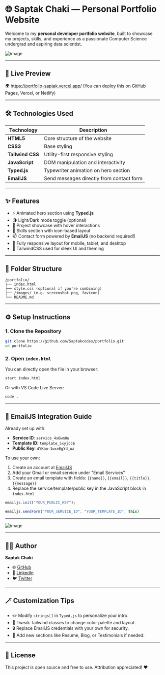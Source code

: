 # 🌐 Saptak Chaki — Personal Portfolio Website

Welcome to my **personal developer portfolio website**, built to showcase my projects, skills, and experience as a passionate Computer Science undergrad and aspiring data scientist.

![image](https://github.com/user-attachments/assets/f1ceffca-c5c2-4bc3-93e4-7b9d6e75ae38)


---

## 🚀 Live Preview

🌍 https://portfolio-saptak.vercel.app/
(You can deploy this on GitHub Pages, Vercel, or Netlify)

---

## 🛠️ Technologies Used

| Technology       | Description                              |
|------------------|------------------------------------------|
| **HTML5**        | Core structure of the website            |
| **CSS3**         | Base styling                             |
| **Tailwind CSS** | Utility-first responsive styling         |
| **JavaScript**   | DOM manipulation and interactivity       |
| **Typed.js**     | Typewriter animation on hero section     |
| **EmailJS**      | Send messages directly from contact form |

---

## ✨ Features

- ⚡ Animated hero section using **Typed.js**
- 🌗 Light/Dark mode toggle (optional)
- 💼 Project showcase with hover interactions
- 🧠 Skills section with icon-based layout
- 📫 Contact form powered by **EmailJS** (no backend required!)
- 🎨 Fully responsive layout for mobile, tablet, and desktop
- 🌈 TailwindCSS used for sleek UI and theming

---

## 📂 Folder Structure

```
/portfolio/
├── index.html
├── style.css (optional if you're combining)
├── /images/ (e.g. screenshot.png, favicon)
└── README.md
```

---

## ⚙️ Setup Instructions

### 1. Clone the Repository

```bash
git clone https://github.com/Saptakcodes/portfolio.git
cd portfolio
```

### 2. Open `index.html`

You can directly open the file in your browser:

```bash
start index.html
```
Or with VS Code Live Server:
```bash
code .
```

---

## 📩 EmailJS Integration Guide

Already set up with:
- **Service ID**: `service_4x6wm0u`
- **Template ID**: `template_5xyjcc6`
- **Public Key**: `dYKan-1wxeEgYd_ua`

To use your own:
1. Create an account at [EmailJS](https://www.emailjs.com/)
2. Add your Gmail or email service under "Email Services"
3. Create an email template with fields: `{{name}}`, `{{email}}`, `{{title}}`, `{{message}}`
4. Replace the service/template/public key in the JavaScript block in `index.html`

```js
emailjs.init("YOUR_PUBLIC_KEY");

emailjs.sendForm("YOUR_SERVICE_ID", "YOUR_TEMPLATE_ID", this)
```

---

![image](https://github.com/user-attachments/assets/08a75f41-9632-4c0b-b410-4c97c395025b)

---

## 🧑‍💻 Author

**Saptak Chaki**  
- 🌐 [GitHub](https://github.com/Saptakcodes)  
- 💼 [LinkedIn](https://www.linkedin.com/in/saptak-chaki-31a83228b/)  
- 🐦 [Twitter](https://x.com/ChakiSapta68840)

---

## 🪄 Customization Tips

- ✏️ Modify `strings[]` in `Typed.js` to personalize your intro.
- 🎨 Tweak Tailwind classes to change color palette and layout.
- 🔒 Replace EmailJS credentials with your own for security.
- 📁 Add new sections like Resume, Blog, or Testimonials if needed.

---

## 📄 License

This project is open source and free to use. Attribution appreciated! ❤️
